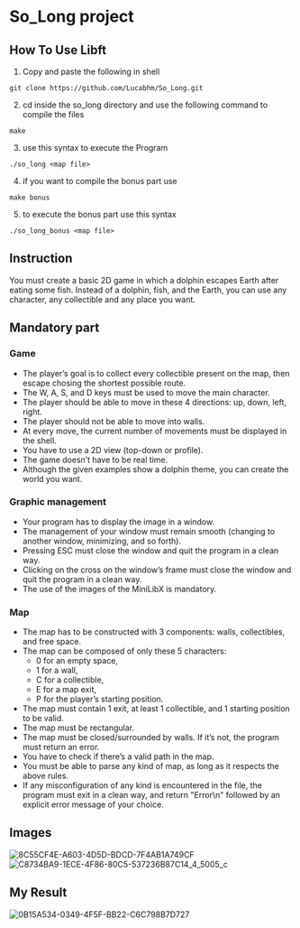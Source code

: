 # So_Long project
## How To Use Libft
1. Copy and paste the following in shell
```
git clone https://github.com/Lucabhm/So_Long.git
```
2. cd inside the so_long directory and use the following command to compile the files
```
make
```
3. use this syntax to execute the Program
```
./so_long <map file>
```
4. if you want to compile the bonus part use
```
make bonus
```
5. to execute the bonus part use this syntax
```
./so_long_bonus <map file>
```
## Instruction
 You must create a basic 2D game in which a dolphin
escapes Earth after eating some fish.  Instead of
a dolphin, fish, and the Earth, you can use any
character, any collectible and any place you want.
## Mandatory part
### Game
+ The player’s goal is to collect every collectible present on the map, then escape chosing the shortest possible route.
+ The W, A, S, and D keys must be used to move the main character.
+ The player should be able to move in these 4 directions: up, down, left, right.
+ The player should not be able to move into walls.
+ At every move, the current number of movements must be displayed in the shell.
+ You have to use a 2D view (top-down or profile).
+ The game doesn’t have to be real time.
+ Although the given examples show a dolphin theme, you can create the world you want.
### Graphic management
+ Your program has to display the image in a window.
+ The management of your window must remain smooth (changing to another window, minimizing, and so forth).
+ Pressing ESC must close the window and quit the program in a clean way.
+ Clicking on the cross on the window’s frame must close the window and quit the program in a clean way.
+ The use of the images of the MiniLibX is mandatory.
### Map
+ The map has to be constructed with 3 components: walls, collectibles, and free space.
+ The map can be composed of only these 5 characters:
  - 0 for an empty space,
  - 1 for a wall,
  - C for a collectible,
  - E for a map exit,
  - P for the player’s starting position.
+ The map must contain 1 exit, at least 1 collectible, and 1 starting position to be valid.
+ The map must be rectangular.
+ The map must be closed/surrounded by walls. If it’s not, the program must return an error.
+ You have to check if there’s a valid path in the map.
+ You must be able to parse any kind of map, as long as it respects the above rules.
+ If any misconfiguration of any kind is encountered in the file, the program must exit in a clean way, and return "Error\n" followed by an explicit error message of your choice.
## Images
![8C55CF4E-A603-4D5D-BDCD-7F4AB1A749CF](https://github.com/Lucabhm/So_Long/assets/144374574/22c1373e-ab5d-4781-867e-cd2fc5f35fc4)
![C8734BA9-1ECE-4F86-80C5-537236B87C14_4_5005_c](https://github.com/Lucabhm/So_Long/assets/144374574/acb9d9ec-b7ec-4201-84a0-a64c026b46b7)
## My Result
![0B15A534-0349-4F5F-BB22-C6C798B7D727](https://github.com/Lucabhm/So_Long/assets/144374574/4ee04e82-5f66-4e1d-b03c-41e6d72bcaa1)

